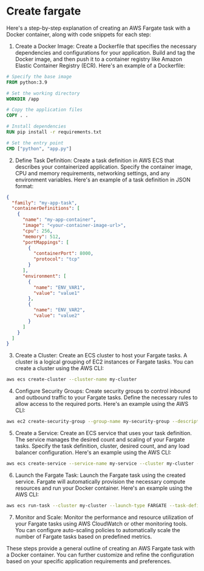 # Create fargate

Here's a step-by-step explanation of creating an AWS Fargate task with a Docker container, along with code snippets for each step:

1. Create a Docker Image:
   Create a Dockerfile that specifies the necessary dependencies and configurations for your application. Build and tag the Docker image, and then push it to a container registry like Amazon Elastic Container Registry (ECR). Here's an example of a Dockerfile:

```Dockerfile
# Specify the base image
FROM python:3.9

# Set the working directory
WORKDIR /app

# Copy the application files
COPY . .

# Install dependencies
RUN pip install -r requirements.txt

# Set the entry point
CMD ["python", "app.py"]
```

2. Define Task Definition:
   Create a task definition in AWS ECS that describes your containerized application. Specify the container image, CPU and memory requirements, networking settings, and any environment variables. Here's an example of a task definition in JSON format:

```json
{
  "family": "my-app-task",
  "containerDefinitions": [
    {
      "name": "my-app-container",
      "image": "<your-container-image-url>",
      "cpu": 256,
      "memory": 512,
      "portMappings": [
        {
          "containerPort": 8000,
          "protocol": "tcp"
        }
      ],
      "environment": [
        {
          "name": "ENV_VAR1",
          "value": "value1"
        },
        {
          "name": "ENV_VAR2",
          "value": "value2"
        }
      ]
    }
  ]
}
```

3. Create a Cluster:
   Create an ECS cluster to host your Fargate tasks. A cluster is a logical grouping of EC2 instances or Fargate tasks. You can create a cluster using the AWS CLI:

```bash
aws ecs create-cluster --cluster-name my-cluster
```

4. Configure Security Groups:
   Create security groups to control inbound and outbound traffic to your Fargate tasks. Define the necessary rules to allow access to the required ports. Here's an example using the AWS CLI:

```bash
aws ec2 create-security-group --group-name my-security-group --description "My security group"
```

5. Create a Service:
   Create an ECS service that uses your task definition. The service manages the desired count and scaling of your Fargate tasks. Specify the task definition, cluster, desired count, and any load balancer configuration. Here's an example using the AWS CLI:

```bash
aws ecs create-service --service-name my-service --cluster my-cluster --task-definition my-app-task --desired-count 2
```

6. Launch the Fargate Task:
   Launch the Fargate task using the created service. Fargate will automatically provision the necessary compute resources and run your Docker container. Here's an example using the AWS CLI:

```bash
aws ecs run-task --cluster my-cluster --launch-type FARGATE --task-definition my-app-task
```

7. Monitor and Scale:
   Monitor the performance and resource utilization of your Fargate tasks using AWS CloudWatch or other monitoring tools. You can configure auto-scaling policies to automatically scale the number of Fargate tasks based on predefined metrics.

These steps provide a general outline of creating an AWS Fargate task with a Docker container. You can further customize and refine the configuration based on your specific application requirements and preferences.
